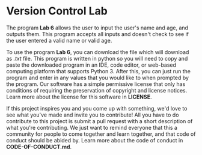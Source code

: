 # Version Control Lab

The program **Lab 6** allows the user to input the user's name and age, and outputs them. This program accepts all inputs and doesn't check to see if the user entered a valid name or valid age.

To use the program **Lab 6**, you can download the file which will download as *.txt* file. This program is written in python so you will need to copy and paste the downloaded program in an IDE, code editor, or web-based computing platform that supports Python 3. After this, you can just run the program and enter in any values that you would like to when prompted by the program. Our software has a simple permissive license that only has conditions of requiring the preservation of copyright and license notices. Learn more about the license for this software in **LICENSE**.

If this project inspires you and you come up with something, we'd love to see what you've made and invite you to contribute! All you have to do contribute to this project is submit a pull request with a short description of what you're contributing. We just want to remind everyone that this a community for people to come together and learn together, and that code of conduct should be abided by. Learn more about the code of conduct in **CODE-OF-CONDUCT.md**. 

